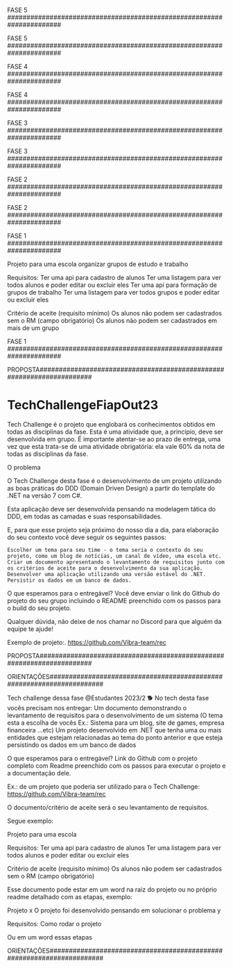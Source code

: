 FASE 5 ######################################################################

FASE 5 ######################################################################

FASE 4 ######################################################################

FASE 4 ######################################################################

FASE 3 ######################################################################

FASE 3 ######################################################################

FASE 2 ######################################################################

FASE 2 ######################################################################

FASE 1 ######################################################################

Projeto para uma escola organizar grupos de estudo e trabalho

Requisitos:
Ter uma api para cadastro de alunos
Ter uma listagem para ver todos alunos e poder editar ou excluir eles
Ter uma api para formação de grupos de trabalho
Ter uma listagem para ver todos grupos e poder editar ou excluir eles

Critério de aceite (requisito mínimo)
Os alunos não podem ser cadastrados sem o RM (campo obrigatório)
Os alunos não podem ser cadastrados em mais de um grupo

FASE 1 ######################################################################

PROPOSTA######################################################################

# TechChallengeFiapOut23
Tech Challenge é o projeto que englobará os conhecimentos obtidos em todas as disciplinas da fase. Esta é uma atividade que, a princípio, deve ser desenvolvida em grupo. É importante atentar-se ao prazo de entrega, uma vez que esta trata-se de uma atividade obrigatória: ela vale 60% da nota de todas as disciplinas da fase.

O problema

O Tech Challenge desta fase é o desenvolvimento de um projeto utilizando as boas práticas do DDD (Domain Driven Design) a partir do template do .NET na versão 7 com C#.

Esta aplicação deve ser desenvolvida pensando na modelagem tática do DDD, em todas as camadas e suas responsabilidades.

E, para que esse projeto seja próximo do nosso dia a dia, para elaboração do seu contexto você deve seguir os seguintes passos:

	Escolher um tema para seu time - o tema seria o contexto do seu projeto, como um blog de notícias, um canal de vídeo, uma escola etc.
	Criar um documento apresentando o levantamento de requisitos junto com os critérios de aceite para o desenvolvimento da sua aplicação.
	Desenvolver uma aplicação utilizando uma versão estável do .NET.
	Persistir os dados em um banco de dados.


O que esperamos para o entregável? Você deve enviar o link do Github do projeto do seu grupo incluindo o README preenchido com os passos para o build do seu projeto.

Qualquer dúvida, não deixe de nos chamar no Discord para que alguém da equipe te ajude!


Exemplo de projeto:. https://github.com/Vibra-team/rec

PROPOSTA######################################################################

ORIENTAÇÔES######################################################################

Tech challenge dessa fase @Estudantes 2023/2 🐕
No tech desta fase vocês precisam nos entregar: 
Um documento demonstrando o levantamento de requisitos para o desenvolvimento de um sistema (O tema esta a escolha de vocês Ex.: Sistema para um blog, site de games, empresa financeira ...etc)
Um projeto desenvolvido em .NET que tenha uma ou mais entidades que estejam relacionadas ao tema do ponto anterior e que esteja persistindo os dados em um banco de dados

O que esperamos para o entregável? 
Link do Github com o projeto completo com Readme preenchido com os passos para executar o projeto e a documentação dele.

Ex.: de um projeto que poderia ser utilizado para o Tech Challenge:
https://github.com/Vibra-team/rec 

O documento/critério de aceite será o seu levantamento de requisitos. 

Segue exemplo: 

Projeto para uma escola

Requisitos:
Ter uma api para cadastro de alunos
Ter uma listagem para ver todos alunos e poder editar ou excluir eles

Critério de aceite (requisito mínimo)
Os alunos não podem ser cadastrados sem o RM (campo obrigatório)

Esse documento pode estar em um word na raiz do projeto ou no próprio readme detalhado com as etapas, exemplo:

Projeto x
O projeto foi desenvolvido pensando em solucionar o problema y 
 
Requisitos:
Como rodar o projeto

Ou em um word essas etapas 

ORIENTAÇÔES######################################################################
